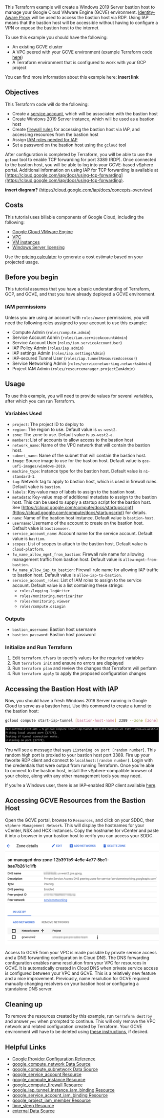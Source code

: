 This Terraform example will create a Windows 2019 Server bastion host to manage your Google Cloud VMware Engine (GCVE) environment. [Identity-Aware Proxy](https://cloud.google.com/iap) will be used to access the bastion host via RDP. Using IAP means that the bastion host will be accessible without having to configure a VPN or expose the bastion host to the internet. 

To use this example you should have the following:

* An existing GCVE cluster
* A VPC peered with your GCVE environment (example Terraform code [here](https://github.com/shamsway/gcp-terraform-examples/tree/main/gcve-vpc-peering))
* A Terraform environment that is configured to work with your GCP project

You can find more information about this example here: **insert link**

## Objectives

This Terraform code will do the following:

* Create a [service account](https://cloud.google.com/compute/docs/access/create-enable-service-accounts-for-instances), which will be associated with the bastion host
* Create Windows 2019 Server instance, which will be used as a bastion host
* Create [firewall rules](https://cloud.google.com/iap/docs/using-tcp-forwarding#create-firewall-rule) for accessing the bastion host via IAP, and accessing resources from the bastion host
* Assign [IAM roles needed for IAP](https://cloud.google.com/iap/docs/using-tcp-forwarding#grant-permission)
* Set a password on the bastion host using the `gcloud` tool

After configuration is completed by Terraform, you will be able to use the `gcloud` tool to enable TCP forwarding for port 3389 (RDP). Once connected to the bastion host, you will be able to log into your GCVE-based vSphere portal. Additional information on using IAP for TCP forwarding is available at [https://cloud.google.com/iap/docs/using-tcp-forwarding](https://cloud.google.com/iap/docs/using-tcp-forwarding).

**insert diagram?** (https://cloud.google.com/iap/docs/concepts-overview)

## Costs 

This tutorial uses billable components of Google Cloud, including the following:

* [Google Cloud VMware Engine](https://cloud.google.com/vmware-engine)
* [VPC](https://cloud.google.com/vpc/pricing)
* [VM instances](https://cloud.google.com/compute/vm-instance-pricing)
* [Windows Server licensing](https://cloud.google.com/compute/disks-image-pricing#windows_server_pricing)

Use the [pricing calculator](https://cloud.google.com/products/calculator) to generate a cost estimate based on your projected usage.

## Before you begin

This tutorial assumes that you have a basic understanding of Terraform, GCP, and GCVE, and that you have already deployed a GCVE environment.

### IAM permissions

Unless you are using an account with `roles/owner` permissions, you will need the following roles assigned to your account to use this example:

* Compute Admin (`roles/compute.admin`)
* Service Account Admin (`roles/iam.serviceAccountAdmin`)
* Service Account User (`roles/iam.serviceAccountUser`)
* IAP Policy Admin (`roles/iap.admin`)
* IAP settings Admin (`roles/iap.settingsAdmin`)
* IAP-secured Tunnel User (`roles/iap.tunnelResourceAccessor`)
* Service Networking Admin (`roles/servicenetworking.networksAdmin`)
* Project IAM Admin (`roles/resourcemanager.projectIamAdmin`)

## Usage

To use this example, you will need to provide values for several variables, after which you can run Terraform.

### Variables Used

* `project`: The project ID to deploy to
* `region`: The region to use. Default value is `us-west2`.
* `zone`: The zone to use. Default value is `us-west2-a`.
* `members`: List of accounts to allow access to the bastion host
* `network_name`: Name of the VPC network that will contain the bastion host.
* `subnet_name`: Name of the subnet that will contain the bastion host.
* `image`: Source image to use for the bastion host. Default value is `gce-uefi-images/windows-2019`.
* `machine_type`: Instance type for the bastion host. Default value is `n1-standard-1`.
* `tag`: Network tag to apply to bastion host, which is used in firewall rules. Default value is `bastion`.
* `labels`: Key-value map of labels to assign to the bastion host.
* `metadata`: Key-value map of additional metadata to assign to the bastion host. This can be used to supply a startup script for the bastion host. See [https://cloud.google.com/compute/docs/startupscript](https://cloud.google.com/compute/docs/startupscript) for details.
* `name`: Name of the bastion host instance. Default value is `bastion-host`.
* `username`: Username of the account to create on the bastion host. Default value is `bastionuser`.
* `service_account_name`: Account name for the service account. Default value is `bastion`.
* `scopes`: List of scopes to attach to the bastion host. Default value is `cloud-platform`.
* `fw_name_allow_mgmt_from_bastion`: Firewall rule name for allowing management traffic from bastion host. Default value is `allow-mgmt-from-bastion`.
* `fw_name_allow_iap_to_bastion`: Firewall rule name for allowing IAP traffic to bastion host. Default value is `allow-iap-to-bastion`.
* `service_account_roles`: List of IAM roles to assign to the service account. Default value is a list containing these strings:
  * `roles/logging.logWriter`
  * `roles/monitoring.metricWriter`
  * `roles/monitoring.viewer`
  * `roles/compute.osLogin`

### Outputs

* `bastion_username`: Bastion host username
* `bastion_password`: Bastion host password

### Initialize and Run Terraform

1. Edit `terraform.tfvars` to specify values for the requried variables
2. Run `terraform init` and ensure no errors are displayed
3. Run `terraform plan` and review the changes that Terraform will perform
4. Run `terraform apply` to apply the proposed configuration changes

## Accessing the Bastion Host with IAP

Now, you should have a fresh Windows 2019 Server running in Google Cloud to serve as a bastion host. Use this command to create a tunnel to the bastion host:

```bash
gcloud compute start-iap-tunnel [bastion-host-name] 3389 --zone [zone]
```

![](/gcve-bastion-iap/screenshots/20_gcloud_iap_tunnel.png)

You will see a message that says `Listening on port [random number]`. This random high port is proxied to your bastion host port 3389. Fire up your favorite RDP client and connect to `localhost:[random number]`. Login with the credentials that were output from running Terraform. Once you’re able to connect to the bastion host, install the vSphere-compatible browser of your choice, along with any other management tools you may need.

If you’re a Windows user, there is an IAP-enabled RDP client available [here](https://github.com/GoogleCloudPlatform/iap-desktop).

## Accessing GCVE Resources from the Bastion Host

Open the GCVE portal, browse to `Resources`, and click on your SDDC, then `vSphere Management Network`. This will display the hostnames for your vCenter, NSX and HCX instances. Copy the hostname for vCenter and paste it into a browser in your bastion host to verify you can access your SDDC.

![](/gcve-bastion-iap/screenshots/21_cloud_dns_forwarding_edited.png)

Access to GCVE from your VPC is made possible by private service access and a DNS forwarding configuration in Cloud DNS. The DNS forwarding configuration enables name resolution from your VPC for resources in GCVE. It is automatically created in Cloud DNS when private service access is configured between your VPC and GCVE. This is a relatively new feature and a nice improvement. Previously, name resolution for GCVE required manually changing resolvers on your bastion host or configuring a standalone DNS server.


## Cleaning up

To remove the resources created by this example, run `terraform destroy` and answer `yes` when prompted to continue. This will only remove the VPC network and related configuration created by Terraform. Your GCVE environment will have to be deleted using [these instructions](https://cloud.google.com/vmware-engine/docs/private-clouds/howto-delete-private-cloud), if desired.


## Helpful Links

* [Google Provider Configuration Reference](https://registry.terraform.io/providers/hashicorp/google/latest/docs/guides/provider_reference)
* [google_compute_network Data Source](https://registry.terraform.io/providers/hashicorp/google/latest/docs/data-sources/compute_network)
* [google_compute_subnetwork Data Source](https://registry.terraform.io/providers/hashicorp/google/latest/docs/data-sources/compute_subnetwork)
* [google_service_account Resource](https://registry.terraform.io/providers/hashicorp/google/latest/docs/resources/google_service_account)
* [google_compute_instance Resource](https://registry.terraform.io/providers/hashicorp/google/latest/docs/resources/compute_instance)
* [google_compute_firewall Resource](https://registry.terraform.io/providers/hashicorp/google/latest/docs/resources/compute_firewall)
* [google_iap_tunnel_instance_iam_binding Resource](https://registry.terraform.io/providers/hashicorp/google/latest/docs/resources/iap_tunnel_instance_iam)
* [google_service_account_iam_binding Resource](https://registry.terraform.io/providers/hashicorp/google/latest/docs/resources/google_service_account_iam)
* [google_project_iam_member Resource](https://registry.terraform.io/providers/hashicorp/google/latest/docs/resources/google_project_iam)
* [time_sleep Resource](https://registry.terraform.io/providers/hashicorp/time/latest/docs/resources/sleep)
* [external Data Source](https://registry.terraform.io/providers/hashicorp/external/latest/docs/data-sources/data_source)